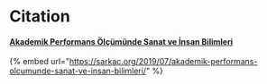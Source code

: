 # Citation

#### [Akademik Performans Ölçümünde Sanat ve İnsan Bilimleri](https://sarkac.org/2019/07/akademik-performans-olcumunde-sanat-ve-insan-bilimleri/)

{% embed url="https://sarkac.org/2019/07/akademik-performans-olcumunde-sanat-ve-insan-bilimleri/" %}



#### 

